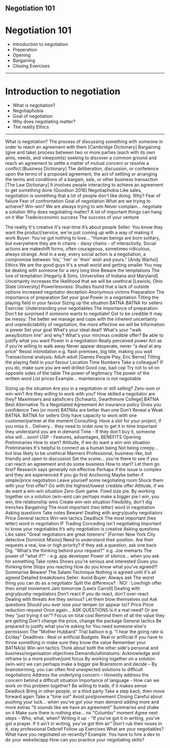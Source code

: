 Negotiation 101
--- 
# Negotiation 101
- Introduction to negotiation
- Preperation
- Opening
- Bargaining
- Closing
Exercises
---
# Introduction to negotiation
- What is negotiation?
- Negotiaphobia
- Goal of negotiation
- Why does negotiating matter?
- The reality
Ethics
---
What is negotiation?
The process of discussing something with someone in order to reach an agreement with them [Cambridge Dictionary]
Bargaining (give and take) process between two or more parties (each with its own aims, needs, and viewpoints) seeking to discover a common ground and reach an agreement to settle a matter of mutual concern or resolve a conflict [Business Dictionary]
The deliberation, discussion, or conference upon the terms of a proposed agreement; the act of settling or arranging the terms and conditions of a bargain, sale, or other business transaction [The Law Dictionary]
It involves people interacting to achieve an agreement to get something done [Goodson 2018]
Negotiaphobia
Like sales, negotiation is something that a lot of people don't like doing. Why?
Fear of failure
Fear of confrontation
Goal of negotiation
What are we trying to achieve?
Win-win?
We are always trying to win
Never complain... negotiate a solution
Why does negotiating matter?
A lot of important things can hang on it
War
Trade/economic success
The success of your venture

The reality
It's creative
It's real-time
It’s about people
Seller: You know they want the product/service, we're just coming up with a way of making it work
Buyer: You've got nothing to lose...
"Human beings are born solitary, but everywhere they are in chains - daisy chains - of interactivity. Social actions are makeshift forms, often courageous, sometimes ridiculous, always strange. And in a way, every social action is a negotiation, a compromise between 'his,' 'her' or 'their' wish and yours."  [Andy Warhol]
    Ethics
We are the good guys
It's a small world and getting smaller
You may be dealing with someone for a very long time
Beware the temptations
The lure of temptation [Hegarty & Sims, Universities of Indiana and Maryland]
Uncertainty increases the likelihood that we will be unethical [Lewicki, Ohio State University]
Powerlessness: Studies found that a lack of outside options increased negotiator deception
Anonymous victims
Preparation
The importance of preparation
Set your goal
Power in a negotiation
Tilting the playing field in your favour
Sizing up the situation
BATNA
BATNA for sellers
Exercise: Understanding your negotiables
    The importance of preparation
Don't be surprised if someone wants to negotiate!
Got to be credible
It may be messy: The better we manage and cope with the inherent uncertainty and unpredictability of negotiation, the more effective we will be
Information is power
Set your goal
What's your ideal deal?
What's your "walk away/bottom line" and why?
What's your min/max credible offer?
Be able to justify what you want
Power in a negotiation
Really perceived power
Act as if you're willing to walk away
Never appear desperate, never “a deal at any price"
Resist intimidation e.g. flash premises, big title, making you wait
Transactional analysis: Adult-adult [Games People Play, Eric Berne]
Tilting the playing field in your favour
Location
Time
Numbers
Take a colleague?
If you do, make sure you are well drilled
Good cop, bad cop
Try not to sit on opposite sides of the table
The power of legitimacy
The power of the written word
List prices
Example... maintenance is not negotiable

Sizing up the situation
Are you in a negotiation or still selling?
Zero-sum or win-win?
Are they willing to work with you?
How skilled a negotiator are they?
Maximisers and satisficers [Schwartz, Swarthmore College]
BATNA
Best Alternative To a Negotiated Agreement
An insurance policy
Gives you confidence
Two (or more) BATNAs are better than one
Don’t Reveal a Weak BATNA.
BATNA for sellers
Only have capacity to work with one customer/partner at the moment
Consulting: Have a slot for your project, if you miss it...
Delivery... they need to order now to get it in time
Important they understand you are in demand
Time - If they don't buy it, someone else will... soon!
USP - Features, advantages, BENEFITS
Opening
Preliminaries
How to start?
Attitude, if we do want a win-win situation
Preliminaries
It's helpful to connect as a human being
Not being creepy... but less likely to be unethical
Manners
Professional, business-like, but friendly and open to discussion
Set the scene... you're there to see if you can reach an agreement and do some business
How to start?
Let them go first?
Research says generally not effective
Perhaps if the issue is complex and they are experienced
If you go first
Anchoring
Maybe better if simple/price negotiation
Leave yourself some negotiating room
Shock them with your first offer?
Go with the highest/lowest credible offer
Attitude, if we do want a win-win situation
Zero-Sum game. Fixed size pie.
By working together on a solution (win-win) can perhaps make a bigger pie
I win, you win, the relationship wins
Create win-win situation
Flexibility, don't dig trenches
Bargaining
The most important (two letter) word in negotiation
Asking questions
Take notes
Beware!
Dealing with angry/pushy negotiators
Price
General tactics
Win-win tactics
Deadlock
The most important (two letter) word in negotiation
IF
Trading
Conceding isn't negotiating
Important to know your negotiables
It’s why negotiation is creative
Asking questions
Like sales
"Great negotiators are great listeners" [Former New York City detective Dominick Misino]
Need to understand their position. Are their requests a real, low or high priority?
If they ask a question, ask one back
Dig. "What's the thinking behind your request?" e.g. Joe memarts
The power of "what if?" - e.g. app developer
Power of silence... when you ask for something
Take notes
Shows you're serious and interested
Gives you thinking time
Stops you reacting
How do you know what you've agreed?!
Summarise
Beware!
The Salami Technique
Nothing is agreed until it's all agreed
Detailed breakdowns
Seller: Avoid
Buyer: Always ask
The worst thing you can do as a negotiator
Split the difference? : NO! : Low/high offer then small movement
Jam tomorrow [Lewis Carroll]
Dealing with angry/pushy negotiators
Don't react
If you do react, don't over-react
Dealing with threats
Are they serious?
Let them blow themselves out
Ask questions
Should you ever lose your temper (or appear to)?
Price
Price reduction request
Once again... ASK QUESTIONS
Is it a real need?
Or are they "just trying it on"?
Focus on total cost
Remind them of all the value they are getting
Don't change the price, change the package
General tactics
Be prepared to justify what you're asking for
You need someone else's permission
The "Mother Hubbard"
Trial balloon e.g. "I hear the going rate is £x/day"
Deadlines : Real or artificial
Budgets: Real or artificial
If you have to throw something in make sure they know the value
Remember your BATNA(s)
Win-win tactics
Think about both the other side's personal and business/organisation objectives
Demands/ultimatums: Acknowledge and reframe to a more positive/joint focus
By working together on a solution (win-win) we can perhaps make a bigger pie
Brainstorm and decide – By brainstorming, you can often find unexpected solutions to difficult negotiations
Address the underlying concern – Honestly address the concern behind a difficult situation
Importance of language - How can we work on this problem together?
Be willing to trade, if it makes sense
Deadlock
Bring in other people, or a third party
Take a step back, then move forward again
Take a "time out"
Avoid postponement
Closing
Careful about pushing your luck... when you've got your main demand adding more and more extras
"It sounds like we have an agreement"
Summarise and shake on it
Make sure there is nothing else... no "Columbo" moment
Agree next steps – Who, what, when?
Writing it up - "If you’ve got it in writing, you’ve got a prayer. If it ain’t in writing, you’ve got thin air"
Don't rub their noses in it, stay professional
Debrief
Follow up
Exercises
What are your negotiables?
What have you negotiated on recently?
Example: You have to hire a dev to do your website/app
How can you practice your negotiating skills?
